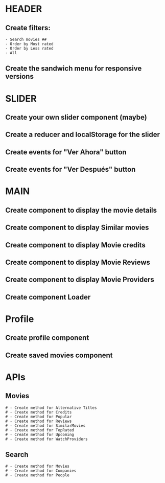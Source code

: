 # HEADER
## Create filters:
	- Search movies ##
	- Order by Most rated
	- Order by Less rated
	- All
## Create the sandwich menu for responsive versions

# SLIDER
## Create your own slider component (maybe)
## Create a reducer and localStorage for the slider
## Create events for "Ver Ahora" button
## Create events for "Ver Después" button

# MAIN
## Create component to display the movie details
## Create component to display Similar movies
## Create component to display Movie credits
## Create component to display Movie Reviews
## Create component to display Movie Providers
## Create component Loader ##

# Profile
## Create profile component
## Create saved movies component

# APIs
## Movies
	# - Create method for Alternative Titles
	# - Create method for Credits
	# - Create method for Popular
	# - Create method for Reviews
	# - Create method for SimilarMovies
	# - Create method for TopRated
	# - Create method for Upcoming
	# - Create method for WatchProviders
## Search
	# - Create method for Movies
	# - Create method for Companies
	# - Create method for People
